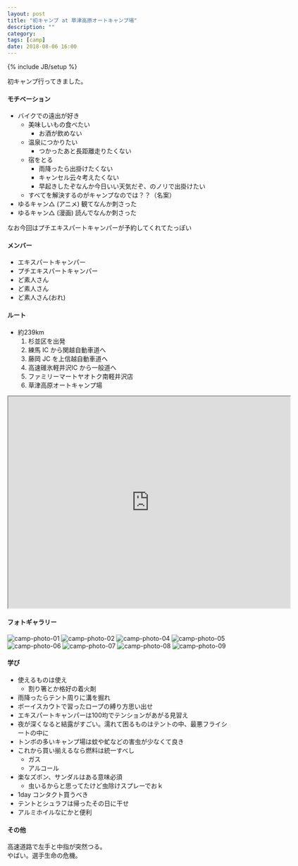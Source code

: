 ```yaml
---
layout: post
title: "初キャンプ at 草津高原オートキャンプ場"
description: ""
category:
tags: [camp]
date: 2018-08-06 16:00
---
```

{% include JB/setup %}

初キャンプ行ってきました。


#### モチベーション

- バイクでの遠出が好き
    - 美味しいもの食べたい
        - お酒が飲めない
    - 温泉につかりたい
        - つかったあと長距離走りたくない
    - 宿をとる
        - 雨降ったら出掛けたくない
        - キャンセル云々考えたくない
        - 早起きしたぞなんか今日いい天気だぞ、のノリで出掛けたい
    - すべてを解決するのがキャンプなのでは？？（名案）
- ゆるキャン△ (アニメ) 観てなんか刺さった
- ゆるキャン△ (漫画) 読んでなんか刺さった

なお今回はプチエキスパートキャンパーが予約してくれてたっぽい  

#### メンバー

- エキスパートキャンパー
- プチエキスパートキャンパー
- ど素人さん
- ど素人さん
- ど素人さん(おれ)

#### ルート

- 約239km
    1. 杉並区を出発
    2. 練馬 IC から関越自動車道へ
    3. 藤岡 JC を上信越自動車道へ
    4. 高速碓氷軽井沢IC から一般道へ
    5. ファミリーマートヤオトク南軽井沢店
    6. 草津高原オートキャンプ場

<iframe src="https://www.google.com/maps/d/u/0/embed?mid=1UPR6eFaUegdSU8RqyCm-YY6fMYz3vC8S" width="640" height="480"></iframe>

#### フォトギャラリー

![camp-photo-01]({{site.url}}/assets/entry/2018-08-06-IMG_0622.JPG)
![camp-photo-02]({{site.url}}/assets/entry/2018-08-06-IMG_0623.JPG)
![camp-photo-04]({{site.url}}/assets/entry/2018-08-06-IMG_0625.JPG)
![camp-photo-05]({{site.url}}/assets/entry/2018-08-06-IMG_0627.JPG)
![camp-photo-06]({{site.url}}/assets/entry/2018-08-06-IMG_0629.JPG)
![camp-photo-07]({{site.url}}/assets/entry/2018-08-06-IMG_0631.JPG)
![camp-photo-08]({{site.url}}/assets/entry/2018-08-06-IMG_0633.JPG)
![camp-photo-09]({{site.url}}/assets/entry/2018-08-06-IMG_0635.JPG)


#### 学び

- 使えるものは使え
    - 割り箸とか格好の着火剤
- 雨降ったらテント周りに溝を掘れ
- ボーイスカウトで習ったロープの縛り方思い出せ
- エキスパートキャンパーは100均でテンションがあがる見習え
- 夜が深くなると結露がすごい。濡れて困るものはテントの中、最悪フライシートの中に
- トンボの多いキャンプ場は蚊や虻などの害虫が少なくて良き
- これから買い揃えるなら燃料は統一すべし
    - ガス
    - アルコール
- 楽なズボン、サンダルはある意味必須
    - 虫いるからと思ってたけど虫除けスプレーでおｋ
- 1day コンタクト買うべき
- テントとシュラフは帰ったその日に干せ
- アルミホイルなにかと便利


#### その他

高速道路で左手と中指が突然つる。  
やばい。選手生命の危機。